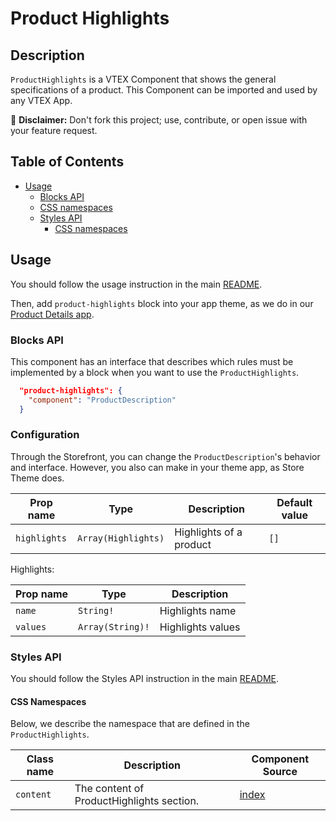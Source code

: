 # Product Highlights

## Description

`ProductHighlights` is a VTEX Component that shows the general specifications of a product.
This Component can be imported and used by any VTEX App.

:loudspeaker: **Disclaimer:** Don't fork this project; use, contribute, or open issue with your feature request.

## Table of Contents
- [Usage](#usage)
  - [Blocks API](#blocks-api)
  - [CSS namespaces](#css-namespaces)
  - [Styles API](#styles-api)
    - [CSS namespaces](#css-namespaces)

## Usage

You should follow the usage instruction in the main [README](https://github.com/vtex-apps/store-components/blob/master/README.md#usage).

Then, add `product-highlights` block into your app theme, as we do in our [Product Details app](https://github.com/vtex-apps/product-details/blob/master/store/blocks.json). 

### Blocks API

This component has an interface that describes which rules must be implemented by a block when you want to use the `ProductHighlights`.

```json
  "product-highlights": {
    "component": "ProductDescription"
  }
```

### Configuration


Through the Storefront, you can change the `ProductDescription`'s behavior and interface. However, you also can make in your theme app, as Store Theme does.

| Prop name | Type | Description | Default value |
| --------- | ---- | ----------- | ------------- |
| `highlights` | `Array(Highlights)` | Highlights of a product | `[]` |


Highlights:

| Prop name | Type | Description |
| --------- | ---- | ----------- |
| `name` | `String!` | Highlights name |
| `values` | `Array(String)!` | Highlights values |


### Styles API

You should follow the Styles API instruction in the main [README](/README.md#styles-api).

#### CSS Namespaces
Below, we describe the namespace that are defined in the `ProductHighlights`.

| Class name | Description | Component Source |
| ---------- | ----------- | ---------------- |
| `content` | The content of ProductHighlights section. | [index](/react/components/ProductHighlights/index.js) |
